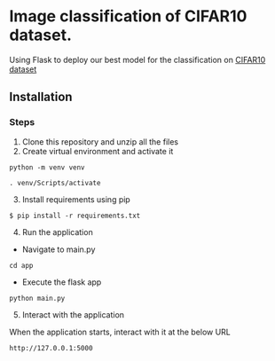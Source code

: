 # Image classification of CIFAR10 dataset.

Using Flask to deploy our best model for the classification on [CIFAR10 dataset](https://www.tensorflow.org/api_docs/python/tf/keras/datasets/cifar10/load_data) 


## Installation
### Steps
1. Clone this repository and unzip all the files
2. Create virtual environment and activate it

```
python -m venv venv
```
```
. venv/Scripts/activate
```

3. Install requirements using pip

```
$ pip install -r requirements.txt
```
4. Run the application
- Navigate to main.py
```
cd app
```
- Execute the flask app
```
python main.py
```
5. Interact with the application

When the application starts, interact with it at the below URL

```
http://127.0.0.1:5000
```

